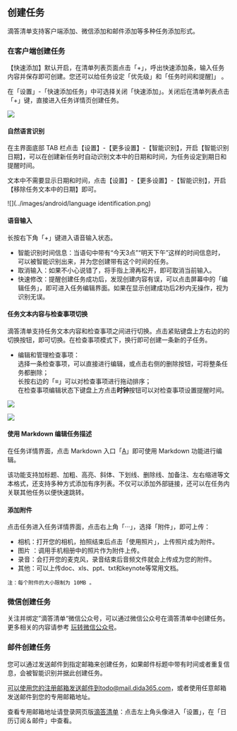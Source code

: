 ## 创建任务

滴答清单支持客户端添加、微信添加和邮件添加等多种任务添加形式。

### 在客户端创建任务

【快速添加】默认开启，在清单列表页面点击「+」，呼出快速添加条，输入任务内容并保存即可创建。您还可以给任务设定「优先级」和「任务时间和提醒]」 。

在「设置」-「快速添加任务」中可选择关闭「快速添加」。关闭后在清单列表点击「+」键，直接进入任务详情页创建任务。

![](../images/android/add20task.png)


#### 自然语言识别

在主界面底部 TAB 栏点击【设置】-【更多设置】-【智能识别】，开启【智能识别日期】，可以在创建新任务时自动识别文本中的日期和时间，为任务设定到期日和提醒时间。

文本中不需要显示日期和时间，点击【设置】-【更多设置】-【智能识别】，开启【移除任务文本中的日期】即可。

![](../images/android/language identification.png)

#### 语音输入

长按右下角「+」键进入语音输入状态。

* 智能识别时间信息：当语句中带有“今天3点”“明天下午”这样的时间信息时，可以被智能识别出来，并为您创建带有这个时间的任务。
* 取消输入：如果不小心说错了，将手指上滑再松开，即可取消当前输入。
* 快速修改：提醒创建任务成功后，发现创建内容有误，可以点击屏幕中的「编辑任务」，即可进入任务编辑界面。如果在显示创建成功后2秒内无操作，视为识别无误。

#### 任务文本内容与检查事项切换

滴答清单支持任务文本内容和检查事项之间进行切换。点击紧贴键盘上方右边的的切换按钮，即可切换。在检查事项模式下，换行即可创建一条新的子任务。

* 编辑和管理检查事项：
  <br>选择一条检查事项，可以直接进行编辑，或点击右侧的删除按钮，可将整条任务都删除；
  <br >长按右边的「≡」可以对检查事项进行拖动排序；
	<br >在检查事项编辑状态下键盘上方点击**时钟**按钮可以对检查事项设置提醒时间。
 
![](../images/android/listandtask.png)

![](../images/android/ziremind.png)

#### 使用 Markdown 编辑任务描述

在任务详情界面，点击 Markdown 入口「<u>A</u>」即可使用 Markdown 功能进行编辑。

该功能支持加标题、加粗、高亮、斜体、下划线、删除线、加备注、左右缩进等文本格式，还支持多种方式添加有序列表。不仅可以添加外部链接，还可以在任务内关联其他任务以便快速跳转。

#### 添加附件

点击任务进入任务详情界面，点击右上角「···」，选择「附件」，即可上传：

* 相机：打开您的相机，拍照结束后点击「使用照片」，上传照片成为附件。
* 图片 ：调用手机相册中的照片作为附件上传。
* 录音：会打开您的麦克风，录音结束后音频文件就会上传成为您的附件。
* 其他：可以上传doc、xls、ppt、txt和keynote等常用文档。

`注：每个附件的大小限制为 10MB 。 `

### 微信创建任务

关注并绑定”滴答清单“微信公众号，可以通过微信公众号在滴答清单中创建任务。 <br >更多相关的内容请参考 [玩转微信公众号](../wechat.md)。

### 邮件创建任务

您可以通过发送邮件到指定邮箱来创建任务，如果邮件标题中带有时间或者重复信息，会被智能识别并据此创建任务。

可以使用您的注册邮箱发送邮件到todo@mail.dida365.com，或者使用任意邮箱发送邮件到您的专用邮箱地址。

查看专用邮箱地址请登录网页版[滴答清单](https://www.dida365.com/)：点击左上角头像进入「设置」，在「日历订阅＆邮件」中查看。


